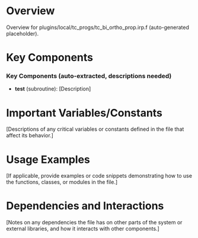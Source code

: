 # Overview

Overview for plugins/local/tc_progs/tc_bi_ortho_prop.irp.f (auto-generated placeholder).

# Key Components

### Key Components (auto-extracted, descriptions needed)
- **test** (subroutine): [Description]

# Important Variables/Constants

[Descriptions of any critical variables or constants defined in the file that affect its behavior.]

# Usage Examples

[If applicable, provide examples or code snippets demonstrating how to use the functions, classes, or modules in the file.]

# Dependencies and Interactions

[Notes on any dependencies the file has on other parts of the system or external libraries, and how it interacts with other components.]

